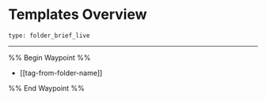 # Templates Overview
 
```ccard
type: folder_brief_live
```
 
---

%% Begin Waypoint %%
- [[tag-from-folder-name]]

%% End Waypoint %%